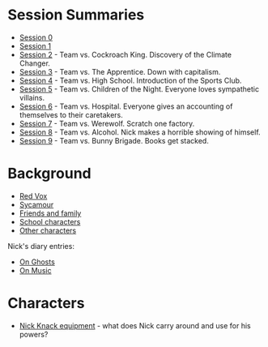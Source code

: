 <!-- TITLE: Sycamour Division -->
<!-- SUBTITLE: A quick summary of Sycamour Division -->

# Session Summaries
* [Session 0](sycamour-division/session-0)
* [Session 1](sycamour-division/session-1)
* [Session 2](sycamour-division/session-2) - Team vs. Cockroach King. Discovery of the Climate Changer.
* [Session 3](sycamour-division/session-3) - Team vs. The Apprentice. Down with capitalism.
* [Session 4](sycamour-division/session-4) - Team vs. High School. Introduction of the Sports Club.
* [Session 5](sycamour-division/session-5) - Team vs. Children of the Night. Everyone loves sympathetic villains.
* [Session 6](sycamour-division/session-6) - Team vs. Hospital. Everyone gives an accounting of themselves to their caretakers.
* [Session 7](sycamour-division/session-7) - Team vs. Werewolf. Scratch one factory.
* [Session 8](sycamour-division/session-8) - Team vs. Alcohol. Nick makes a horrible showing of himself.
* [Session 9](sycamour-division/session-9) - Team vs. Bunny Brigade. Books get stacked.
# Background
* [Red Vox](sycamour-division/red-vox)
* [Sycamour](sycamour-division/sycamour)
* [Friends and family](sycamour-division/friends-family)
* [School characters](sycamour-division/school-characters)
* [Other characters](sycamour-division/other-characters)

Nick's diary entries:
* [On Ghosts](sycamour-division/on-ghosts)
* [On Music](sycamour-division/on-music)
# Characters
* [Nick Knack equipment](sycamour-division/nick-knack-equipment) - what does Nick carry around and use for his powers?